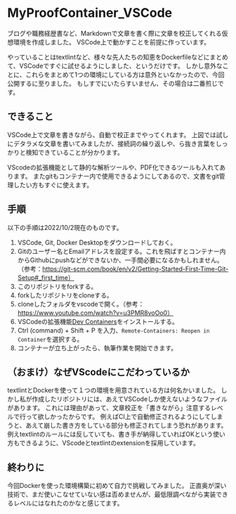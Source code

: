 # MyProofContainer_VSCode

ブログや職務経歴書など、Markdownで文章を書く際に文章を校正してくれる仮想環境を作成しました。
VSCode上で動かすことを前提に作っています。

やっていることはtextlintなど、様々な先人たちの知恵をDockerfileなどにまとめて、VSCodeですぐに試せるようにしました、というだけです。
しかし意外なことに、これらをまとめて1つの環境にしている方は意外といなかったので、今回公開するに至りました。
もしすでにいたらすいません、その場合は二番煎じです。

## できること

VSCode上で文章を書きながら、自動で校正までやってくれます。
上図では試しにデタラメな文章を書いてみましたが、接続詞の繰り返しや、ら抜き言葉をしっかりと検知できていることが分かります。

VScodeの拡張機能として静的な解析ツールや、PDF化できるツールも入れてあります。
またgitもコンテナー内で使用できるようにしてあるので、文書をgit管理したい方もすぐに使えます。

## 手順

以下の手順は2022/10/2現在のものです。

1. VSCode, Git, Docker Desktopをダウンロードしておく。
2. Gitのユーザー名とEmailアドレスを設定する。これを飛ばすとコンテナー内からGithubにpushなどができないか、一手間必要になるかもしれません。（参考：https://git-scm.com/book/en/v2/Getting-Started-First-Time-Git-Setup#_first_time）
3. このリポジトリをforkする。
4. forkしたリポジトリをcloneする。
5. cloneしたフォルダをvscodeで開く。（参考：https://www.youtube.com/watch?v=u3PMR8voOo0）
6. VSCodeの拡張機能[Dev Containers](https://marketplace.visualstudio.com/items?itemName=ms-vscode-remote.remote-containers)をインストールする。
7. Ctrl (command) + Shift + P を入力、`Remote-Containers: Reopen in Container`を選択する。
8. コンテナーが立ち上がったら、執筆作業を開始できます。

## （おまけ）なぜVScodeにこだわっているか

textlintとDockerを使って１つの環境を用意されている方は何名かいました。
しかし私が作成したリポジトリには、あえてVSCodeしか使えないようなファイルがあります。
これには理由があって、文章校正を「書きながら」注意するレベルで行って欲しかったからです。
例えばCI上で自動修正されるようにしてしまうと、あえて崩した書き方をしている部分も修正されてしまう恐れがあります。
例えtextlintのルールには反していても、書き手が納得していればOKという使い方もできるように、VScodeとtextlintのextensionを採用しています。

## 終わりに

今回Dockerを使った環境構築に初めて自力で挑戦してみました。
正直奥が深い技術で、まだ使いこなせていない感は否めませんが、最低限調べながら実装できるレベルにはなれたのかなと感じてます。
